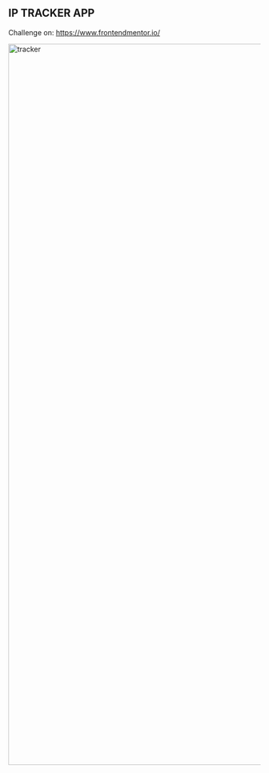 ## IP TRACKER APP

Challenge on: https://www.frontendmentor.io/

<img width="1439" alt="tracker" src="https://user-images.githubusercontent.com/56079123/92631172-4781d880-f2d1-11ea-99b1-d0e7bad98182.png">

